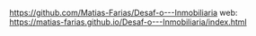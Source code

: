 https://github.com/Matias-Farias/Desaf-o---Inmobiliaria
web:  https://matias-farias.github.io/Desaf-o---Inmobiliaria/index.html
